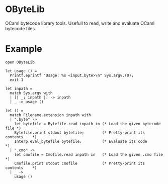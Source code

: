 OByteLib
========

OCaml bytecode library tools.
Usefull to read, write and evaluate OCaml bytecode files.

Example
=======

```
open OByteLib

let usage () =
  Printf.eprintf "Usage: %s <input.byte>\n" Sys.argv.(0);
  exit 1
    
let inpath =
  match Sys.argv with
  | [| _; inpath |] -> inpath
  | _ -> usage ()
  
let () =
  match Filename.extension inpath with
  | ".byte" ->
    let bytefile = Bytefile.read inpath in (* Load the given bytecode file *)
    Bytefile.print stdout bytefile;        (* Pretty-print its contents    *)
    Interp.eval_bytefile bytefile;         (* Evaluate its code            *)
  | ".cmo" ->
    let cmofile = Cmofile.read inpath in   (* Load the given .cmo file     *)
    Cmofile.print stdout cmofile           (* Pretty-print its contents    *)
  | _ ->
    usage ()
```
